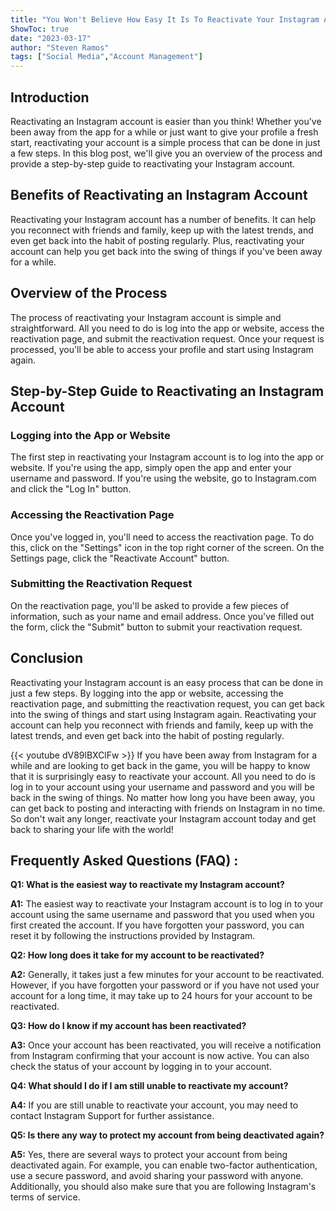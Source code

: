 ```yaml
---
title: "You Won't Believe How Easy It Is To Reactivate Your Instagram Account - Find Out Now!"
ShowToc: true 
date: "2023-03-17"
author: "Steven Ramos" 
tags: ["Social Media","Account Management"]
---
```

## Introduction

Reactivating an Instagram account is easier than you think! Whether you've been away from the app for a while or just want to give your profile a fresh start, reactivating your account is a simple process that can be done in just a few steps. In this blog post, we'll give you an overview of the process and provide a step-by-step guide to reactivating your Instagram account.

## Benefits of Reactivating an Instagram Account

Reactivating your Instagram account has a number of benefits. It can help you reconnect with friends and family, keep up with the latest trends, and even get back into the habit of posting regularly. Plus, reactivating your account can help you get back into the swing of things if you've been away for a while.

## Overview of the Process

The process of reactivating your Instagram account is simple and straightforward. All you need to do is log into the app or website, access the reactivation page, and submit the reactivation request. Once your request is processed, you'll be able to access your profile and start using Instagram again.

## Step-by-Step Guide to Reactivating an Instagram Account

### Logging into the App or Website

The first step in reactivating your Instagram account is to log into the app or website. If you're using the app, simply open the app and enter your username and password. If you're using the website, go to Instagram.com and click the "Log In" button.

### Accessing the Reactivation Page

Once you've logged in, you'll need to access the reactivation page. To do this, click on the "Settings" icon in the top right corner of the screen. On the Settings page, click the "Reactivate Account" button.

### Submitting the Reactivation Request

On the reactivation page, you'll be asked to provide a few pieces of information, such as your name and email address. Once you've filled out the form, click the "Submit" button to submit your reactivation request.

## Conclusion

Reactivating your Instagram account is an easy process that can be done in just a few steps. By logging into the app or website, accessing the reactivation page, and submitting the reactivation request, you can get back into the swing of things and start using Instagram again. Reactivating your account can help you reconnect with friends and family, keep up with the latest trends, and even get back into the habit of posting regularly.

{{< youtube dV89lBXClFw >}} 
If you have been away from Instagram for a while and are looking to get back in the game, you will be happy to know that it is surprisingly easy to reactivate your account. All you need to do is log in to your account using your username and password and you will be back in the swing of things. No matter how long you have been away, you can get back to posting and interacting with friends on Instagram in no time. So don't wait any longer, reactivate your Instagram account today and get back to sharing your life with the world!

## Frequently Asked Questions (FAQ) :
**Q1: What is the easiest way to reactivate my Instagram account?**

**A1:** The easiest way to reactivate your Instagram account is to log in to your account using the same username and password that you used when you first created the account. If you have forgotten your password, you can reset it by following the instructions provided by Instagram.

**Q2: How long does it take for my account to be reactivated?**

**A2:** Generally, it takes just a few minutes for your account to be reactivated. However, if you have forgotten your password or if you have not used your account for a long time, it may take up to 24 hours for your account to be reactivated.

**Q3: How do I know if my account has been reactivated?**

**A3:** Once your account has been reactivated, you will receive a notification from Instagram confirming that your account is now active. You can also check the status of your account by logging in to your account.

**Q4: What should I do if I am still unable to reactivate my account?**

**A4:** If you are still unable to reactivate your account, you may need to contact Instagram Support for further assistance.

**Q5: Is there any way to protect my account from being deactivated again?**

**A5:** Yes, there are several ways to protect your account from being deactivated again. For example, you can enable two-factor authentication, use a secure password, and avoid sharing your password with anyone. Additionally, you should also make sure that you are following Instagram's terms of service.



